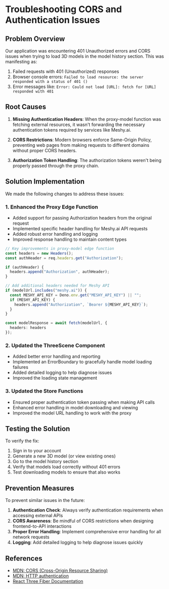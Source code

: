 # Troubleshooting CORS and Authentication Issues

## Problem Overview
Our application was encountering 401 Unauthorized errors and CORS issues when trying to load 3D models in the model history section. This was manifesting as:

1. Failed requests with 401 (Unauthorized) responses
2. Browser console errors: `Failed to load resource: the server responded with a status of 401 ()`
3. Error messages like: `Error: Could not load [URL]: fetch for [URL] responded with 401`

## Root Causes

1. **Missing Authentication Headers**: When the proxy-model function was fetching external resources, it wasn't forwarding the necessary authentication tokens required by services like Meshy.ai.

2. **CORS Restrictions**: Modern browsers enforce Same-Origin Policy, preventing web pages from making requests to different domains without proper CORS headers.

3. **Authorization Token Handling**: The authorization tokens weren't being properly passed through the proxy chain.

## Solution Implementation

We made the following changes to address these issues:

### 1. Enhanced the Proxy Edge Function
- Added support for passing Authorization headers from the original request
- Implemented specific header handling for Meshy.ai API requests
- Added robust error handling and logging
- Improved response handling to maintain content types

```typescript
// Key improvements in proxy-model edge function
const headers = new Headers();
const authHeader = req.headers.get("Authorization");

if (authHeader) {
  headers.append("Authorization", authHeader);
}

// Add additional headers needed for Meshy API
if (modelUrl.includes("meshy.ai")) {
  const MESHY_API_KEY = Deno.env.get("MESHY_API_KEY") || "";
  if (MESHY_API_KEY) {
    headers.append("Authorization", `Bearer ${MESHY_API_KEY}`);
  }
}

const modelResponse = await fetch(modelUrl, {
  headers: headers
});
```

### 2. Updated the ThreeScene Component
- Added better error handling and reporting
- Implemented an ErrorBoundary to gracefully handle model loading failures
- Added detailed logging to help diagnose issues
- Improved the loading state management

### 3. Updated the Store Functions
- Ensured proper authentication token passing when making API calls
- Enhanced error handling in model downloading and viewing
- Improved the model URL handling to work with the proxy

## Testing the Solution
To verify the fix:
1. Sign in to your account
2. Generate a new 3D model (or view existing ones)
3. Go to the model history section
4. Verify that models load correctly without 401 errors
5. Test downloading models to ensure that also works

## Prevention Measures
To prevent similar issues in the future:

1. **Authentication Check**: Always verify authentication requirements when accessing external APIs
2. **CORS Awareness**: Be mindful of CORS restrictions when designing frontend-to-API interactions
3. **Proper Error Handling**: Implement comprehensive error handling for all network requests
4. **Logging**: Add detailed logging to help diagnose issues quickly

## References
- [MDN: CORS (Cross-Origin Resource Sharing)](https://developer.mozilla.org/en-US/docs/Web/HTTP/CORS)
- [MDN: HTTP authentication](https://developer.mozilla.org/en-US/docs/Web/HTTP/Authentication)
- [React Three Fiber Documentation](https://docs.pmnd.rs/react-three-fiber)